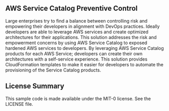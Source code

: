 ## AWS Service Catalog Preventive Control

Large enterprises try to find a balance between controlling risk and empowering their developers in alignment with DevOps practices.   Ideally developers are able to leverage AWS services and create optimized architectures for their applications. This solution addresses the risk and empowerment concerns by using AWS Service Catalog to exposed hardened AWS services to developers.  By leveraging AWS Service Catalog products for each AWS Service; developers can create their own architectures with a self-service experience.  This solution provides CloudFormation templates to make it easier for developers to automate the provisioning of the Service Catalog products.

## License Summary

This sample code is made available under the MIT-0 license. See the LICENSE file.
